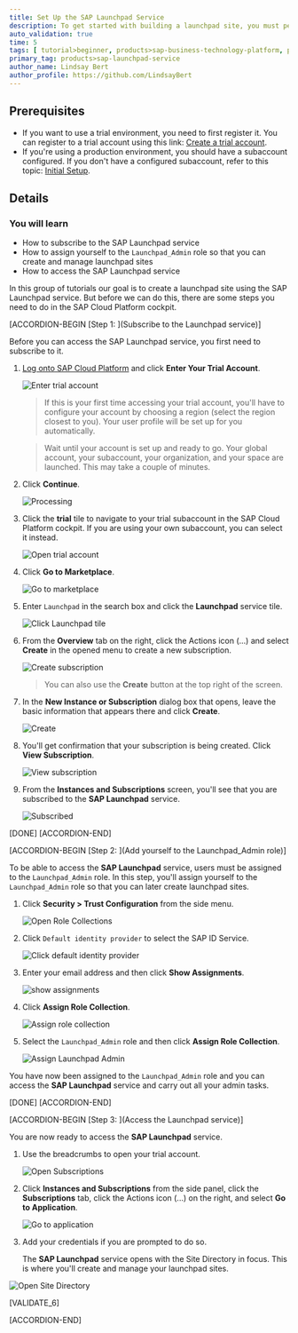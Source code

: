 ```yaml
---
title: Set Up the SAP Launchpad Service
description: To get started with building a launchpad site, you must perform the required onboarding steps.
auto_validation: true
time: 5
tags: [ tutorial>beginner, products>sap-business-technology-platform, products>cloud, products>sap-fiori, products>sap-launchpad-service]
primary_tag: products>sap-launchpad-service
author_name: Lindsay Bert
author_profile: https://github.com/LindsayBert
---
```


## Prerequisites
  - If you want to use a trial environment, you need to first register it. You can register to a trial account using this link: [Create a trial account](https://www.sap.com/cmp/td/sap-cloud-platform-trial.html).
  - If you're using a production environment, you should have a subaccount configured. If you don't have a configured subaccount, refer to this topic: [Initial Setup](https://help.sap.com/viewer/8c8e1958338140699bd4811b37b82ece/Cloud/en-US/fd79b232967545569d1ae4d8f691016b.html).


## Details
### You will learn
  - How to subscribe to the SAP Launchpad service
  - How to assign yourself to the `Launchpad_Admin` role so that you can create and manage launchpad sites
  - How to access the SAP Launchpad service

In this group of tutorials our goal is to create a launchpad site using the SAP Launchpad service. But before we can do this, there are some steps you need to do in the SAP Cloud Platform cockpit.

[ACCORDION-BEGIN [Step 1: ](Subscribe to the Launchpad service)]

Before you can access the SAP Launchpad service, you first need to subscribe to it.

1. [Log onto SAP Cloud Platform](https://cockpit.hanatrial.ondemand.com) and click **Enter Your Trial Account**.

    ![Enter trial account](1_enter_trial_account.png)

    >If this is your first time accessing your trial account, you'll have to configure your account by choosing a region (select the region closest to you). Your user profile will be set up for you automatically.

    >Wait until your account is set up and ready to go. Your global account, your subaccount, your organization, and your space are launched. This may take a couple of minutes.  

2. Click **Continue**.

    ![Processing](2_Foundation20Onboarding_Processing.png)


3. Click the **trial** tile to navigate to your trial subaccount in the SAP Cloud Platform cockpit. If you are using your own subaccount, you can select it instead.

      ![Open trial account](3_open_subaccount.png)

4. Click **Go to Marketplace**.

    ![Go to marketplace](4-go-to-marketplace.png)

5. Enter `Launchpad` in the search box and click the **Launchpad** service tile.

    ![Click Launchpad tile](5-find-launchpad-tile.png)

6. From the **Overview** tab on the right, click the Actions icon (...) and select **Create** in the opened menu to create a new subscription.

    ![Create subscription](6-create-subscription.png)

    >You can also use the **Create** button at the top right of the screen.

7. In the **New Instance or Subscription** dialog box that opens, leave the basic information that appears there and click **Create**.

    ![Create](7-create.png)

8. You'll get confirmation that your subscription is being created. Click **View Subscription**.

    ![View subscription](8-view-subscription.png)

9. From the **Instances and Subscriptions** screen, you'll see that you are subscribed to the **SAP Launchpad** service.

    ![Subscribed](9-subscribed.png)


[DONE]
[ACCORDION-END]


[ACCORDION-BEGIN [Step 2: ](Add yourself to the Launchpad_Admin role)]

To be able to access the **SAP Launchpad** service, users must be assigned to the `Launchpad_Admin` role. In this step, you'll assign yourself to the `Launchpad_Admin` role so that you can later create launchpad sites.


1. Click **Security > Trust Configuration** from the side menu.

    ![Open Role Collections](10-trust-configuration.png)

2. Click `Default identity provider` to select the SAP ID Service.

    ![Click default identity provider](11-default-identity-provider.png)

3. Enter your email address and then click **Show Assignments**.

    ![show assignments](12-show-assignments.png)

4. Click **Assign Role Collection**.

    ![Assign role collection](13-assign-role-collection.png)

5. Select the `Launchpad_Admin` role and then click **Assign Role Collection**.

    ![Assign Launchpad Admin](14-assign-launchpad-admin.png)

You have now been assigned to the `Launchpad_Admin` role and you can access the **SAP Launchpad** service and carry out all your admin tasks.

[DONE]
[ACCORDION-END]


[ACCORDION-BEGIN [Step 3: ](Access the Launchpad service)]

You are now ready to access the **SAP Launchpad** service.  

1. Use the breadcrumbs to open your trial account.

    ![Open Subscriptions](15-open-trial.png)

2. Click **Instances and Subscriptions** from the side panel, click the **Subscriptions** tab, click the Actions icon (...) on the right, and select **Go to Application**.

    ![Go to application](16-go-to-application.png)


3. Add your credentials if you are prompted to do so.

   The **SAP Launchpad** service opens with the Site Directory in focus. This is where you'll create and manage your launchpad sites.

  ![Open Site Directory](17-open-site-directory.png)


[VALIDATE_6]

[ACCORDION-END]
